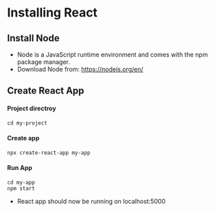 # Installing React

## Install Node
-  Node is a JavaScript runtime environment and comes with the npm package manager.
-  Download Node from: https://nodejs.org/en/

## Create React App

#### Project directroy
```
cd my-project
```
#### Create app
```
npx create-react-app my-app
```
#### Run App
```
cd my-app
npm start
```
- React app should now be running on localhost:5000




